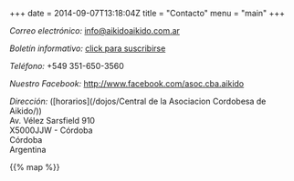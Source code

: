 +++
date = 2014-09-07T13:18:04Z
title = "Contacto"
menu = "main"
+++

*Correo electrónico:* [info@aikidoaikido.com.ar](mailto:info@aikidoaikido.com.ar)

*Boletín informativo:* [click para suscribirse](http://eepurl.com/1CGHL)

*Teléfono:* +549 351-650-3560

*Nuestro Facebook:* http://www.facebook.com/asoc.cba.aikido

*Dirección:* ([horarios](/dojos/Central de la Asociacion Cordobesa de Aikido/))<br>
Av. Vélez Sarsfield 910<br>
X5000JJW - Córdoba<br>
Córdoba<br>
Argentina


{{% map %}}
